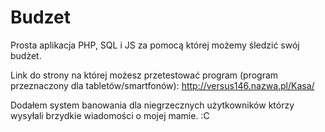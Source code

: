 # Budzet
Prosta aplikacja PHP, SQL i JS za pomocą której możemy śledzić swój budżet. 

Link do strony na której możesz przetestować program (program przeznaczony dla tabletów/smartfonów): http://versus146.nazwa.pl/Kasa/

Dodałem system banowania dla niegrzecznych użytkowników którzy wysyłali brzydkie wiadomości o mojej mamie. :C
